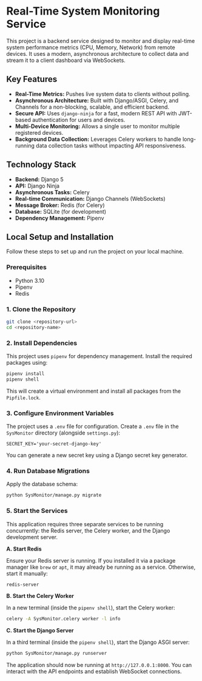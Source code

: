 # Real-Time System Monitoring Service

This project is a backend service designed to monitor and display real-time system performance metrics (CPU, Memory, Network) from remote devices. It uses a modern, asynchronous architecture to collect data and stream it to a client dashboard via WebSockets.

## Key Features

- **Real-Time Metrics:** Pushes live system data to clients without polling.
- **Asynchronous Architecture:** Built with Django/ASGI, Celery, and Channels for a non-blocking, scalable, and efficient backend.
- **Secure API:** Uses `django-ninja` for a fast, modern REST API with JWT-based authentication for users and devices.
- **Multi-Device Monitoring:** Allows a single user to monitor multiple registered devices.
- **Background Data Collection:** Leverages Celery workers to handle long-running data collection tasks without impacting API responsiveness.

## Technology Stack

- **Backend:** Django 5
- **API:** Django Ninja
- **Asynchronous Tasks:** Celery
- **Real-time Communication:** Django Channels (WebSockets)
- **Message Broker:** Redis (for Celery)
- **Database:** SQLite (for development)
- **Dependency Management:** Pipenv

## Local Setup and Installation

Follow these steps to set up and run the project on your local machine.

### Prerequisites

- Python 3.10
- Pipenv
- Redis

### 1. Clone the Repository

```bash
git clone <repository-url>
cd <repository-name>
```

### 2. Install Dependencies

This project uses `pipenv` for dependency management. Install the required packages using:

```bash
pipenv install
pipenv shell
```

This will create a virtual environment and install all packages from the `Pipfile.lock`.

### 3. Configure Environment Variables

The project uses a `.env` file for configuration. Create a `.env` file in the `SysMonitor` directory (alongside `settings.py`):

```
SECRET_KEY='your-secret-django-key'
```

You can generate a new secret key using a Django secret key generator.

### 4. Run Database Migrations

Apply the database schema:

```bash
python SysMonitor/manage.py migrate
```

### 5. Start the Services

This application requires three separate services to be running concurrently: the Redis server, the Celery worker, and the Django development server.

**A. Start Redis**

Ensure your Redis server is running. If you installed it via a package manager like `brew` or `apt`, it may already be running as a service. Otherwise, start it manually:

```bash
redis-server
```

**B. Start the Celery Worker**

In a new terminal (inside the `pipenv shell`), start the Celery worker:

```bash
celery -A SysMonitor.celery worker -l info
```

**C. Start the Django Server**

In a third terminal (inside the `pipenv shell`), start the Django ASGI server:

```bash
python SysMonitor/manage.py runserver
```

The application should now be running at `http://127.0.0.1:8000`. You can interact with the API endpoints and establish WebSocket connections.
